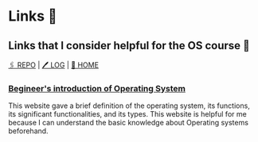 # Links 🔗
## Links that I consider helpful for the OS course 📑
[🖇  REPO](https://github.com/anastasiaaaudiw/os212) | [🖊  LOG](TXT/mylog.txt) | [📩 HOME](index.md)

### [Begineer's introduction of Operating System](https://www.geeksforgeeks.org/introduction-of-operating-system-set-1/)
This website gave a brief definition of the operating system, its functions, its significant functionalities, and its types.
This website is helpful for me because I can understand the basic knowledge about Operating systems beforehand. 
